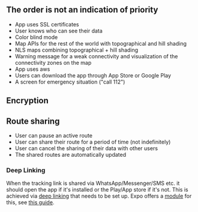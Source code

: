## The order is not an indication of priority

- App uses SSL certificates
- User knows who can see their data
- Color blind mode
- Map APIs for the rest of the world with topographical and hill shading
- NLS maps combining topographical + hill shading
- Warning message for a weak connectivity and visualization of the connectivity zones on the map
- App uses aws
- Users can download the app through App Store or Google Play
- A screen for emergency situation ("call 112")

## Encryption

## Route sharing

- User can pause an active route
- User can share their route for a period of time (not indefinitely)
- User can cancel the sharing of their data with other users
- The shared routes are automatically updated

### Deep Linking

When the tracking link is shared via WhatsApp/Messenger/SMS etc. it should open the app if it's installed or the Play/App store if it's not. This is achieved via [deep linking](https://docs.expo.dev/guides/deep-linking/) that needs to be set up. Expo offers a [module](https://docs.expo.dev/versions/latest/sdk/linking/) for this, see [this guide](https://docs.expo.dev/guides/linking/).
